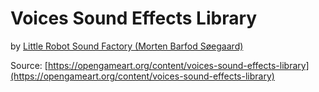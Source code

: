 # Voices Sound Effects Library

by [Little Robot Sound Factory (Morten Barfod Søegaard)](https://opengameart.org/users/little-robot-sound-factory)

Source: [https://opengameart.org/content/voices-sound-effects-library](https://opengameart.org/content/voices-sound-effects-library)

